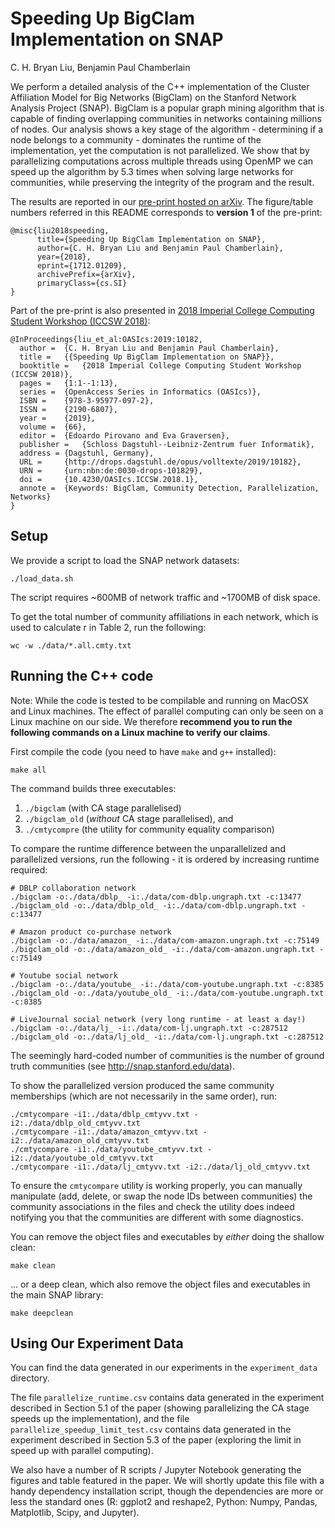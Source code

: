 # Speeding Up BigClam Implementation on SNAP


C. H. Bryan Liu, Benjamin Paul Chamberlain

We perform a detailed analysis of the C++ implementation of the Cluster Affiliation Model for Big Networks (BigClam) on the Stanford Network Analysis Project (SNAP). BigClam is a popular graph mining algorithm that is capable of finding overlapping communities in networks containing millions of nodes. Our analysis shows a key stage of the algorithm - determining if a node belongs to a community - dominates the runtime of the implementation, yet the computation is not parallelized. We show that by parallelizing computations across multiple threads using OpenMP we can speed up the algorithm by 5.3 times when solving large networks for communities, while preserving the integrity of the program and the result.

The results are reported in our [pre-print hosted on arXiv](https://arxiv.org/pdf/1712.01209v1.pdf). The figure/table numbers referred in this README corresponds to **version 1** of the pre-print:
```
@misc{liu2018speeding,
      title={Speeding Up BigClam Implementation on SNAP}, 
      author={C. H. Bryan Liu and Benjamin Paul Chamberlain},
      year={2018},
      eprint={1712.01209},
      archivePrefix={arXiv},
      primaryClass={cs.SI}
}
```

Part of the pre-print is also presented in [2018 Imperial College Computing Student Workshop (ICCSW 2018)](https://drops.dagstuhl.de/opus/volltexte/2019/10182/pdf/OASIcs-ICCSW-2018-1.pdf):
```
@InProceedings{liu_et_al:OASIcs:2019:10182,
  author =	{C. H. Bryan Liu and Benjamin Paul Chamberlain},
  title =	{{Speeding Up BigClam Implementation on SNAP}},
  booktitle =	{2018 Imperial College Computing Student Workshop (ICCSW 2018)},
  pages =	{1:1--1:13},
  series =	{OpenAccess Series in Informatics (OASIcs)},
  ISBN =	{978-3-95977-097-2},
  ISSN =	{2190-6807},
  year =	{2019},
  volume =	{66},
  editor =	{Edoardo Pirovano and Eva Graversen},
  publisher =	{Schloss Dagstuhl--Leibniz-Zentrum fuer Informatik},
  address =	{Dagstuhl, Germany},
  URL =		{http://drops.dagstuhl.de/opus/volltexte/2019/10182},
  URN =		{urn:nbn:de:0030-drops-101829},
  doi =		{10.4230/OASIcs.ICCSW.2018.1},
  annote =	{Keywords: BigClam, Community Detection, Parallelization, Networks}
}
```


## Setup

We provide a script to load the SNAP network datasets:

```
./load_data.sh
```

The script requires ~600MB of network traffic and ~1700MB of disk space. 

To get the total number of community affiliations in each network,
which is used to calculate r in Table 2, run the following:

```
wc -w ./data/*.all.cmty.txt
```


## Running the C++ code

Note: While the code is tested to be compilable and running on MacOSX and Linux machines. The effect of parallel computing can only be seen on a Linux machine on our side. We therefore **recommend you to run the following commands on a Linux machine to verify our claims**. 

First compile the code (you need to have `make` and `g++` installed):

```
make all
```

The command builds three executables: 

1. `./bigclam` (with CA stage parallelised)
2. `./bigclam_old` (_without_ CA stage parallelised), and
3. `./cmtycompre` (the utility for community equality comparison)


To compare the runtime difference between the unparallelized and 
parallelized versions, run the following - it is ordered by increasing runtime required:

```
# DBLP collaboration network
./bigclam -o:./data/dblp_ -i:./data/com-dblp.ungraph.txt -c:13477
./bigclam_old -o:./data/dblp_old_ -i:./data/com-dblp.ungraph.txt -c:13477

# Amazon product co-purchase network
./bigclam -o:./data/amazon_ -i:./data/com-amazon.ungraph.txt -c:75149
./bigclam_old -o:./data/amazon_old_ -i:./data/com-amazon.ungraph.txt -c:75149

# Youtube social network
./bigclam -o:./data/youtube_ -i:./data/com-youtube.ungraph.txt -c:8385
./bigclam_old -o:./data/youtube_old_ -i:./data/com-youtube.ungraph.txt -c:8385

# LiveJournal social network (very long runtime - at least a day!)
./bigclam -o:./data/lj_ -i:./data/com-lj.ungraph.txt -c:287512
./bigclam_old -o:./data/lj_old_ -i:./data/com-lj.ungraph.txt -c:287512
```

The seemingly hard-coded number of communities is the number of ground truth communities (see http://snap.stanford.edu/data).

To show the parallelized version produced the same community memberships
(which are not necessarily in the same order), run:

```
./cmtycompare -i1:./data/dblp_cmtyvv.txt -i2:./data/dblp_old_cmtyvv.txt
./cmtycompare -i1:./data/amazon_cmtyvv.txt -i2:./data/amazon_old_cmtyvv.txt
./cmtycompare -i1:./data/youtube_cmtyvv.txt -i2:./data/youtube_old_cmtyvv.txt
./cmtycompare -i1:./data/lj_cmtyvv.txt -i2:./data/lj_old_cmtyvv.txt
```
To ensure the `cmtycompare` utility is working properly, you can manually manipulate (add, delete, or swap the node IDs between communities) the community associations in the files and check the utility does indeed notifying you that the communities are different with some diagnostics.

You can remove the object files and executables by _either_ doing the shallow clean:

```
make clean
```

... or a deep clean, which also remove the object files and executables in the main SNAP library:

```
make deepclean
```


## Using Our Experiment Data

You can find the data generated in our experiments in the `experiment_data` directory. 

The file `parallelize_runtime.csv` contains data generated in the experiment described in Section 5.1 of the paper (showing parallelizing the CA stage speeds up the implementation), and the file `parallelize_speedup_limit_test.csv` contains data generated in the experiment described in Section 5.3 of the paper (exploring the limit in speed up with parallel computing).

We also have a number of R scripts / Jupyter Notebook generating the figures and table featured in the paper. We will shortly update this file with a handy dependency installation script, though the dependencies are more or less the standard ones (R: ggplot2 and reshape2, Python: Numpy, Pandas, Matplotlib, Scipy, and Jupyter).
